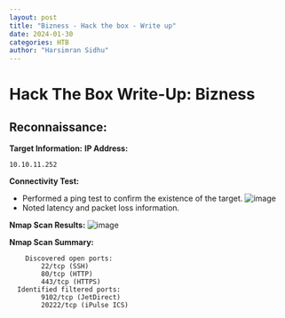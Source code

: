 ```yaml
---
layout: post
title: "Bizness - Hack the box - Write up"
date: 2024-01-30
categories: HTB
author: "Harsimran Sidhu"
---
```


# Hack The Box Write-Up: Bizness

## Reconnaissance:
**Target Information:**
**IP Address:** 

    10.10.11.252

**Connectivity Test:**
- Performed a ping test to confirm the existence of the target.
![image](/assets/22066581/4ecb4ee8-738c-471c-a0cb-52381aeac306)
- Noted latency and packet loss information.

**Nmap Scan Results:**
![image](/assets/22066581/e75f1113-b8b9-4e18-9f25-47523f2f8b9b)

**Nmap Scan Summary:**

        Discovered open ports:
            22/tcp (SSH)
            80/tcp (HTTP)
            443/tcp (HTTPS)
      Identified filtered ports:
            9102/tcp (JetDirect)
            20222/tcp (iPulse ICS)
